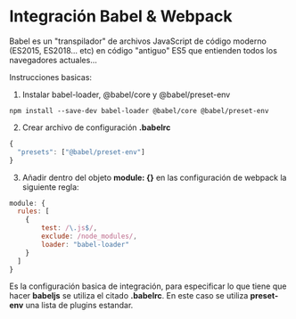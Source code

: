 # Integración Babel & Webpack

Babel es un "transpilador" de archivos JavaScript de código moderno (ES2015, ES2018... etc) en código "antiguo" ES5 que entienden todos los
navegadores actuales...

Instrucciones basicas:

1. Instalar babel-loader, @babel/core y @babel/preset-env

```shell
npm install --save-dev babel-loader @babel/core @babel/preset-env
```

2. Crear archivo de configuración __.babelrc__

```javascript
{
  "presets": ["@babel/preset-env"]
}
```

3. Añadir dentro del objeto __module: {}__ en las configuración de webpack la siguiente regla:

```javascript
module: {
  rules: [
    { 
        test: /\.js$/, 
        exclude: /node_modules/, 
        loader: "babel-loader" 
    }
  ]
}
```

Es la configuración basica de integración, para especificar lo que tiene que hacer __babeljs__ se utiliza el citado __.babelrc__. En este caso se utiliza __preset-env__ una lista de plugins estandar.
